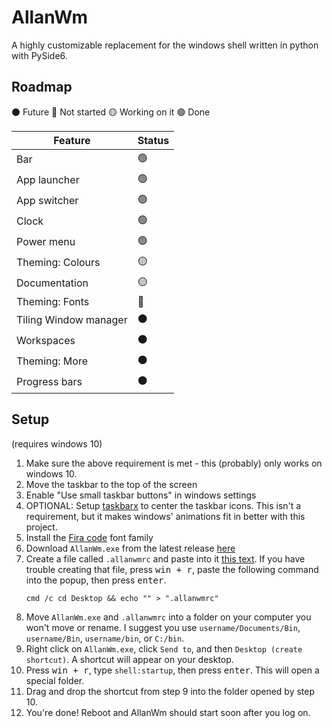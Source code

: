 # AllanWm
A highly customizable replacement for the windows shell written in python with PySide6.

## Roadmap

⚫ Future
🔴 Not started
🟡 Working on it
🟢 Done

| Feature | Status |
| ----------- | ----------- |
| Bar | 🟢 |
| App launcher | 🟢 |
| App switcher | 🟢 |
| Clock | 🟢 |
| Power menu | 🟢 |
| Theming: Colours | 🟡 |
| Documentation | 🟡 |
| Theming: Fonts | 🔴 |
| Tiling Window manager | ⚫ |
| Workspaces | ⚫ |
| Theming: More | ⚫ |
| Progress bars | ⚫ |

## Setup
(requires windows 10)

1. Make sure the above requirement is met - this (probably) only works on windows 10.
2. Move the taskbar to the top of the screen
3. Enable "Use small taskbar buttons" in windows settings
4. OPTIONAL: Setup [taskbarx](https://github.com/ChrisAnd1998/TaskbarX) to center the taskbar icons. This isn't a requirement, but it makes windows' animations fit in better with this project.
5. Install the [Fira code](https://github.com/tonsky/FiraCode) font family
6. Download `AllanWm.exe` from the latest release [here](https://github.com/Aworldc/AllanWm/releases)
7. Create a file called `.allanwmrc` and paste into it [this text](https://raw.githubusercontent.com/Aworldc/AllanWm/main/.allanwmrc). If you have trouble creating that file, press <kbd>win + r</kbd>, paste the following command into the popup, then press <kbd>enter</kbd>.
    ```batch
    cmd /c cd Desktop && echo "" > ".allanwmrc"
    ```
8. Move `AllanWm.exe` and `.allanwmrc` into a folder on your computer you won't move or rename. I suggest you use `username/Documents/Bin`, `username/Bin`, `username/bin`, or `C:/bin`.
9. Right click on `AllanWm.exe`, click `Send to`, and then `Desktop (create shortcut)`. A shortcut will appear on your desktop.
10. Press <kbd>win + r</kbd>, type `shell:startup`, then press <kbd>enter</kbd>. This will open a special folder.
11. Drag and drop the shortcut from step 9 into the folder opened by step 10.
12. You're done! Reboot and AllanWm should start soon after you log on.
